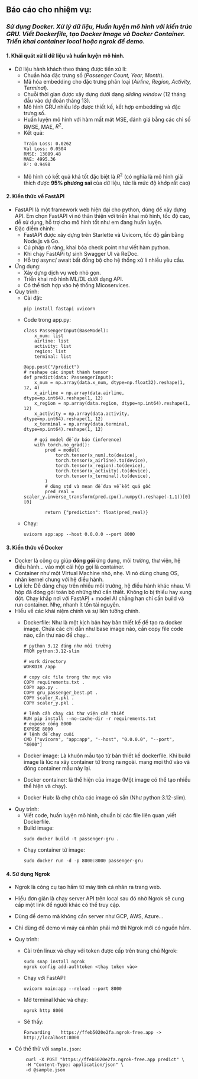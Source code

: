 ## Báo cáo cho nhiệm vụ: 
### *Sử dụng Docker. Xử lý dữ liệu, Huấn luyện mô hình với kiến trúc GRU. Viết Dockerfile, tạo Docker Image và Docker Container. Triển khai container local hoặc ngrok để demo.*
#### 1. Khái quát xử lí dữ liệu và huấn luyện mô hình.
* Dữ liệu hành khách theo tháng được tiền xử lí:
    * Chuẩn hóa đặc trưng số (*Passenger Count, Year, Month*).
    * Mã hóa embedding cho đặc trưng phân loại (*Airline, Region, Activity, Terminal*).
    * Chuỗi thời gian được xây dựng dưới dạng *sliding window* (12 tháng đầu vào dự đoán tháng 13).
    * Mô hình GRU nhiều lớp được thiết kế, kết hợp embedding và đặc trưng số.
    * Huấn luyện mô hình với hàm mất mát MSE, đánh giá bằng các chỉ số RMSE, MAE, $R^2$.
    * Kết quả:
        ```
      Train Loss: 0.0262
      Val Loss: 0.0504
      RMSE: 13089.48 
      MAE: 4995.36 
      R²: 0.9498
        ```
    * Mô hình có kết quả khá tốt đặc biệt là $R^2$ (có nghĩa là mô hình giải thích được **95% phương sai** của dữ liệu, tức là mức độ khớp rất cao)
#### 2. Kiến thức về FastAPI
* FastAPI là một framework web hiện đại cho python, dùng để xây dựng API. Em chọn FastAPI vì nó thân thiện với triển khai mô hình, tốc độ cao, dễ sử dụng, hỗ trợ cho mô hình tốt như em đang huấn luyện.
* Đặc điểm chính: 
    * FastAPI được xây dựng trên Starlette và Uvicorn, tốc độ gần bằng Node.js và Go.
    * Cú pháp rõ ràng, khai bóa check point như viết hàm python.
    * Khi chạy FastAPi tự sinh Swagger UI và ReDoc.
    * Hỗ trợ async/ await bất đồng bộ cho hệ thống xử lí nhiều yêu cầu.
* Ứng dụng:
    * Xây dựng dịch vụ web nhỏ gọn.
    * Triển khai mô hình ML/DL dưới dạng API.
    * Có thể tích hợp vào hệ thống Micoservices.
* Quy trình:
    * Cài đặt: 
        ```
        pip install fastapi uvicorn
        ```
    * Code trong app.py:
        ```
        class PassengerInput(BaseModel):
            x_num: list
            airline: list
            activity: list
            region: list
            terminal: list

        @app.post("/predict")
        # reshape các input thành tensor
        def predict(data: PassengerInput):
            x_num = np.array(data.x_num, dtype=np.float32).reshape(1, 12, 4)
            x_airline = np.array(data.airline, dtype=np.int64).reshape(1, 12)
            x_region = np.array(data.region, dtype=np.int64).reshape(1, 12)
            x_activity = np.array(data.activity, dtype=np.int64).reshape(1, 12)
            x_terminal = np.array(data.terminal, dtype=np.int64).reshape(1, 12)

            # gọi model để dự báo (inference)
            with torch.no_grad():
                pred = model(
                    torch.tensor(x_num).to(device),
                    torch.tensor(x_airline).to(device),
                    torch.tensor(x_region).to(device),
                    torch.tensor(x_activity).to(device),
                    torch.tensor(x_terminal).to(device),
                )
                # dùng std và mean để đưa về kết quả gốc
                pred_real = scaler_y.inverse_transform(pred.cpu().numpy().reshape(-1,1))[0][0]

                return {"prediction": float(pred_real)}
        ```
    * Chạy:
        ```
        uvicorn app:app --host 0.0.0.0 --port 8000
        ```
#### 3. Kiến thức về Docker
* Docker là công cụ giúp **đóng gói** ứng dụng, môi trường, thư viện, hệ điều hành... vào một cái hộp gọi là container.
* Container như một Virtual Machine nhỏ, nhẹ. Vì nó dùng chung OS, nhân kernel chung với hệ điều hành.
* Lợi ích: Dễ dàng chạy trên nhiều môi trường, hệ điều hành khác nhau. Vì hộp đã đóng gói toàn bộ những thứ cần thiết. Không lo bị thiếu hay xung đột. Chạy khắp nơi với FastAPI + model AI chẳng hạn chỉ cần build và run container. Nhẹ, nhanh ít tốn tài nguyên.
* Hiểu về các khái niệm chính và sự liên tưởng chính.
    * Dockerfile: Như là một kịch bản hay bản thiết kế để tạo ra docker image. Chứa các chỉ dẫn như base image nào, cần copy file code nào, cần thư nào để chạy...
        ```
        # python 3.12 đúng như môi trường
        FROM python:3.12-slim

        # work directory 
        WORKDIR /app

        # copy các file trong thư mục vào
        COPY requirements.txt .
        COPY app.py .
        COPY gru_passenger_best.pt .
        COPY scaler_X.pkl .
        COPY scaler_y.pkl .

        # lệnh cần chạy cài thư viện cần thiết
        RUN pip install --no-cache-dir -r requirements.txt
        # expose cổng 8000
        EXPOSE 8000
        # lệnh để chạy cuối 
        CMD ["uvicorn", "app:app", "--host", "0.0.0.0", "--port", "8000"]
        ```

    * Docker image: Là khuôn mẫu tạo từ bản thiết kế dockerfile.
    Khi build image là lúc ra xây container từ trong ra ngoài. mang mọi thứ vào và đóng container mẫu này lại. 
    * Docker container: là thể hiện của image (Một image có thể tạo nhiều thể hiện và chạy).
    * Docker Hub: là chợ chứa các image có sẵn (Như python:3.12-slim).
* Quy trình:
    * Viết code, huấn luyện mô hình, chuẩn bị các file liên quan ,viết Dockerfile.
    * Build image:
        ```
        sudo docker build -t passenger-gru .
        ```
    * Chạy container từ image:
        ```
        sudo docker run -d -p 8000:8000 passenger-gru
        ```
#### 4. Sử dụng Ngrok
* Ngrok là công cụ tạo hầm từ máy tính cá nhân ra trang web. 
* Hiểu đơn giản là chạy server API trên local sau đó nhờ Ngrok sẽ cung cấp một link để người khác có thể truy cập.
* Dùng để demo mà không cần server như GCP, AWS, Azure...
* Chỉ dùng để demo vì máy cá nhân phải mở thì Ngrok mới có nguồn hầm.
* Quy trình:
    * Cài trên linux và chạy với token được cấp trên trang chủ Ngrok:
        ```
        sudo snap install ngrok
        ngrok config add-authtoken <thay token vào>
        ```
    * Chạy với FastAPI:
        ```
        uvicorn main:app --reload --port 8000
        ```
    * Mở terminal khác và chạy:
        ```
        ngrok http 8000
        ```
    * Sẽ thấy:
        ```
        Forwarding    https://ffeb5020e2fa.ngrok-free.app -> http://localhost:8000
        ```

* Có thể thử với `sample.json`:

    ```
        curl -X POST "https://ffeb5020e2fa.ngrok-free.app predict" \
        -H "Content-Type: application/json" \
        -d @sample.json
    ``` 
